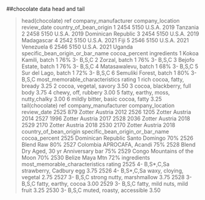 ##chocolate data head and tail

> head(chocolate)
   ref company_manufacturer company_location review_date country_of_bean_origin
1 2454                 5150           U.S.A.        2019               Tanzania
2 2458                 5150           U.S.A.        2019     Dominican Republic
3 2454                 5150           U.S.A.        2019             Madagascar
4 2542                 5150           U.S.A.        2021                   Fiji
5 2546                 5150           U.S.A.        2021              Venezuela
6 2546                 5150           U.S.A.        2021                 Uganda
  specific_bean_origin_or_bar_name cocoa_percent ingredients
1            Kokoa Kamili, batch 1           76%    3- B,S,C
2                  Zorzal, batch 1           76%    3- B,S,C
3           Bejofo Estate, batch 1           76%    3- B,S,C
4            Matasawalevu, batch 1           68%    3- B,S,C
5            Sur del Lago, batch 1           72%    3- B,S,C
6         Semuliki Forest, batch 1           80%    3- B,S,C
     most_memorable_characteristics rating
1         rich cocoa, fatty, bready   3.25
2            cocoa, vegetal, savory   3.50
3      cocoa, blackberry, full body   3.75
4               chewy, off, rubbery   3.00
5 fatty, earthy, moss, nutty,chalky   3.00
6 mildly bitter, basic cocoa, fatty   3.25
> tail(chocolate)
      ref company_manufacturer company_location review_date
2525  879               Zotter          Austria        2012
2526 1205               Zotter          Austria        2014
2527 1996               Zotter          Austria        2017
2528 2036               Zotter          Austria        2018
2529 2170               Zotter          Austria        2018
2530 2170               Zotter          Austria        2018
     country_of_bean_origin specific_bean_origin_or_bar_name cocoa_percent
2525     Dominican Republic                    Santo Domingo           70%
2526                  Blend                              Raw           80%
2527               Colombia                 APROCAFA, Acandi           75%
2528                  Blend  Dry Aged, 30 yr Anniversary bar           75%
2529                  Congo            Mountains of the Moon           70%
2530                 Belize                         Maya Mtn           72%
      ingredients most_memorable_characteristics rating
2525 4- B,S*,C,Sa        strawberry, Cadbury egg   3.75
2526 4- B,S*,C,Sa         waxy, cloying, vegetal   2.75
2527     3- B,S,C      strong nutty, marshmallow   3.75
2528     3- B,S,C           fatty, earthy, cocoa   3.00
2529     3- B,S,C   fatty, mild nuts, mild fruit   3.25
2530     3- B,S,C      muted, roasty, accessible   3.50
